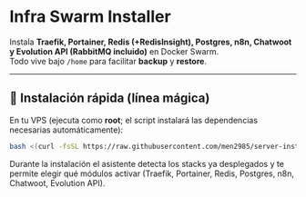 # Infra Swarm Installer

Instala **Traefik, Portainer, Redis (+RedisInsight), Postgres, n8n, Chatwoot y Evolution API (RabbitMQ incluido)** en Docker Swarm.  
Todo vive bajo `/home` para facilitar **backup** y **restore**.

---

## 🚀 Instalación rápida (línea mágica)

En tu VPS (ejecuta como **root**; el script instalará las dependencias necesarias automáticamente):

```bash
bash <(curl -fsSL https://raw.githubusercontent.com/men2985/server-installer/main/install.sh)
```

Durante la instalación el asistente detecta los stacks ya desplegados y te permite elegir qué módulos activar (Traefik, Portainer, Redis, Postgres, n8n, Chatwoot, Evolution API).
